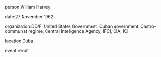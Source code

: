 person:William Harvey

date:27 November 1962

organization:DD/F, United States Government, Cuban government, Castro-communist regime, Central Intelligence Agency, IFCI, CIA, ICI

location:Cuba

event:revolt

